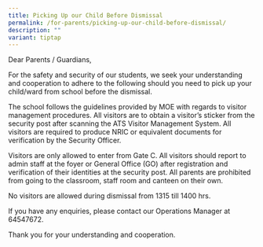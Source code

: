 ```yaml
---
title: Picking Up our Child Before Dismissal
permalink: /for-parents/picking-up-our-child-before-dismissal/
description: ""
variant: tiptap
---
```

<p>Dear Parents / Guardians,</p>
<p>For the safety and security of our students, we seek your understanding
and cooperation to adhere to the following should you need to pick up your
child/ward from school before the dismissal.</p>
<p>The school follows the guidelines provided by MOE with regards to visitor
management procedures. All visitors are to obtain a visitor’s sticker from
the security post after scanning the ATS Visitor Management System. All
visitors are required to produce NRIC or equivalent documents for verification
by the Security Officer.</p>
<p>Visitors are only allowed to enter from Gate C. All visitors should report
to admin staff at the foyer or General Office (GO) after registration and
verification of their identities at the security post. All parents are
prohibited from going to the classroom, staff room and canteen on their
own.</p>
<p>No visitors are allowed during dismissal from 1315 till 1400 hrs.</p>
<p>If you have any enquiries, please contact our Operations Manager at 64547672.</p>
<p>Thank you for your understanding and cooperation.</p>